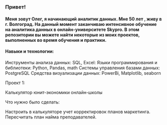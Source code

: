###  Привет! 
####  Меня зовут Олег, я начинающий аналитик данных. Мне 50 лет , живу в г. Волгоград. На данный момент заканчиваю интенсивное обучение на аналитика данных в онлайн-университете Skypro. В этом репозитории вы можете найти некоторые из моих проектов, выполненных во время обучения и практики.

####  Навыки и технологии:

Инструменты анализа данных: SQL, Excel:
Языки программирования и библиотеки: Python, Pandas, math
Системы управления базами данных: PostgreSQL
Средства визуализации данных: PowerBi, Matplotlib, seaborn


Проект 1:

Калькулятор юнит-экономики онлайн-школы

Что нужно было сделать:

Настроить в калькуляторе учет корректировок планов маркетинга. 
Пересчитать план найма преподавателей.
